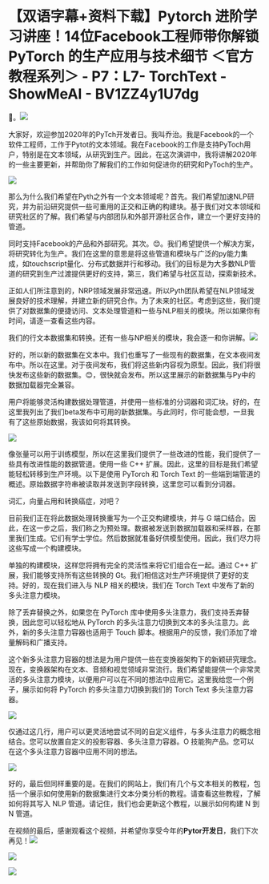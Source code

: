 # 【双语字幕+资料下载】Pytorch 进阶学习讲座！14位Facebook工程师带你解锁 PyTorch 的生产应用与技术细节 ＜官方教程系列＞ - P7：L7- TorchText - ShowMeAI - BV1ZZ4y1U7dg

🎼。![](img/aaa011e1dc72912baa590f68c0c043cd_1.png)

大家好，欢迎参加2020年的PyTch开发者日。我叫乔治。我是Facebook的一个软件工程师，工作于Pytot的文本领域。我在Facebook的工作是支持PyToch用户，特别是在文本领域，从研究到生产。因此，在这次演讲中，我将讲解2020年的一些主要更新，并帮助你了解我们的工作如何促进你的研究和PyToch的生产。

![](img/aaa011e1dc72912baa590f68c0c043cd_3.png)

那么为什么我们希望在Pyth之外有一个文本领域呢？首先。我们希望加速NLP研究，并为前沿研究提供一些可重用的正交和正确的构建块。基于我们对文本领域和研究社区的了解。我们希望与内部团队和外部开源社区合作，建立一个更好支持的管道。

同时支持Facebook的产品和外部研究。其次。😊。我们希望提供一个解决方案，将研究转化为生产。我们在这里的意思是将这些管道和模块与广泛的py能力集成，如touchscript量化、分布式数据并行和移动。我们的目标是为大多数NLP管道的研究到生产过渡提供更好的支持，第三，我们希望与社区互动，探索新技术。

正如人们所注意到的，NRP领域发展非常迅速。所以Pyth团队希望在NLP领域发展良好的技术理解，并建立新的研究合作。为了未来的社区。考虑到这些，我们提供了对数据集的便捷访问、文本处理管道和一些与NLP相关的模块。所以如果你有时间，请逐一查看这些内容。

我们的行文本数据集和转换。还有一些与NP相关的模块，我会逐一和你讲解。![](img/aaa011e1dc72912baa590f68c0c043cd_5.png)

好的，所以新的数据集在文本中。我们也重写了一些现有的数据集，在文本夜间发布中。所以在这里。对于夜间发布，我们将这些新内容视为原型。因此，我们将很快发布这些新的数据集。😊，很快就会发布。所以这里展示的新数据集与Py中的数据加载器完全兼容。

用户将能够灵活构建数据处理管道，并使用一些标准的分词器和词汇块。好的，在这里我列出了我们beta发布中可用的新数据集。与此同时，你可能会想，一旦我有了这些原始数据，我该如何将其转换。

![](img/aaa011e1dc72912baa590f68c0c043cd_7.png)

像张量可以用于训练模型，所以在这里我们提供了一些改进的性能，我们提供了一些具有改进性能的数据管道。使用一些 C++ 扩展。因此，这里的目标是我们希望能轻松转移到生产环境。以下是使用 PyTorch 和 Torch Text 的一些端到端管道的概述。原始数据字符串被读取并发送到字段转换，这里您可以看到分词器。

词汇，向量占用和转换癌症，对吧？

目前我们正在将此数据处理转换重写为一个正交构建模块，并与 G 端口结合。因此，在这一步之后，我们称之为预处理。数据被发送到数据加载器和采样器，在那里我们生成。它们有学士学位。然后数据就准备好供模型使用。因此，我们尽力将这些写成一个构建模块。

单独的构建模块，这样您将拥有完全的灵活性来将它们组合在一起。通过 C++ 扩展，我们能够支持所有这些转换的 Gt。我们相信这对生产环境提供了更好的支持。好的，现在我们进入与 NLP 相关的模块，我们在 Torch Text 中发布了新的多头注意力模块。

除了丢弃替换之外，如果您在 PyTorch 库中使用多头注意力，我们支持丢弃替换，因此您可以轻松地从 PyTorch 的多头注意力切换到文本的多头注意力。此外，新的多头注意力容器也适用于 Touch 脚本。根据用户的反馈，我们添加了增量解码和广播支持。

这个新多头注意力容器的想法是为用户提供一些在变换器架构下的新颖研究理念。现在，变换器架构在文本、音频和视觉领域非常流行。我们希望能提供一个非常灵活的多头注意力模块，以便用户可以在不同的想法中应用它。这里我给您一个例子，展示如何将 PyTorch 的多头注意力切换到我们的 Torch Text 多头注意力容器。

![](img/aaa011e1dc72912baa590f68c0c043cd_9.png)

仅通过这几行，用户可以更灵活地尝试不同的自定义组件，与多头注意力的概念相结合。您可以放置自定义的投影容器、多头注意力容器。O 技能狗产品。您可以在这个多头注意力容器中应用不同的想法。

![](img/aaa011e1dc72912baa590f68c0c043cd_11.png)

好的，最后但同样重要的是。在我们的网站上，我们有几个与文本相关的教程，包括一个展示如何使用新的数据集进行文本分类分析的教程。请查看这些教程，了解如何将其写入 NLP 管道。请记住，我们也会更新这个教程，以展示如何构建 N 到 N 管道。

在视频的最后，感谢观看这个视频，并希望你享受今年的**Pytor开发日**，我们下次再见！![](img/aaa011e1dc72912baa590f68c0c043cd_13.png)

![](img/aaa011e1dc72912baa590f68c0c043cd_14.png)

![](img/aaa011e1dc72912baa590f68c0c043cd_15.png)
